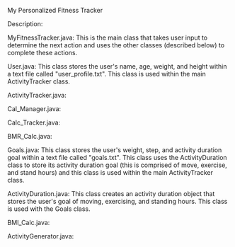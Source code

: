 My Personalized Fitness Tracker

Description:

MyFitnessTracker.java:
This is the main class that takes user input to determine the next action and uses the other classes (described below) to complete these actions.  

User.java:
This class stores the user's name, age, weight, and height within a text file called "user_profile.txt".  This class is used within the main ActivityTracker class.

ActivityTracker.java:

Cal_Manager.java:

Calc_Tracker.java:

BMR_Calc.java: 

Goals.java: 
This class stores the user's weight, step, and activity duration goal within a text file called "goals.txt".  This class uses the ActivityDuration class to store its activity           duration goal (this is comprised of move, exercise, and stand hours) and this class is used within the main ActivityTracker class.  

ActivityDuration.java: 
This class creates an activity duration object that stores the user's goal of moving, exercising, and standing hours.  This class is used with the Goals class.

BMI_Calc.java: 

ActivityGenerator.java: 

